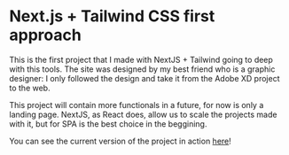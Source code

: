 # Next.js + Tailwind CSS first approach

This is the first project that I made with NextJS + Tailwind going to
deep with this tools. The site was designed by my best friend who is a graphic
designer: I only followed the design and take it from the Adobe XD project to 
the web.

This project will contain more functionals in a future, for now is only a landing page.
NextJS, as React does, allow us to scale the projects made with it, but 
for SPA is the best choice in the beggining.

You can see the current version of the project in action [here](https://dani-briefcase.vercel.app)!
